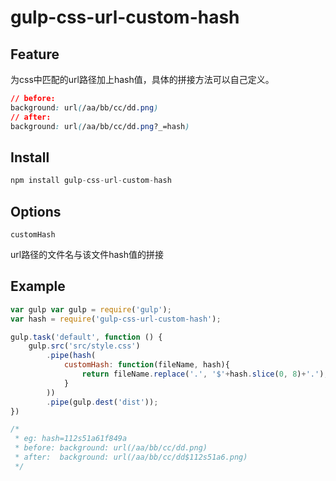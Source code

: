 # gulp-css-url-custom-hash

## Feature

为css中匹配的url路径加上hash值，具体的拼接方法可以自己定义。

```css
// before:
background: url(/aa/bb/cc/dd.png)
// after:
background: url(/aa/bb/cc/dd.png?_=hash)
```

## Install

```java
npm install gulp-css-url-custom-hash
```

## Options

`customHash`

url路径的文件名与该文件hash值的拼接

## Example

```javascript
var gulp var gulp = require('gulp');
var hash = require('gulp-css-url-custom-hash');

gulp.task('default', function () {
    gulp.src('src/style.css')
        .pipe(hash(
    		customHash: function(fileName, hash){
                return fileName.replace('.', '$'+hash.slice(0, 8)+'.');
            }
    	))
        .pipe(gulp.dest('dist'));
})

/*
 * eg: hash=112s51a61f849a
 * before: background: url(/aa/bb/cc/dd.png)
 * after:  background: url(/aa/bb/cc/dd$112s51a6.png)
 */
```


